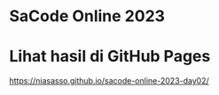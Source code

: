 # SaCode Online 2023

# Lihat hasil di GitHub Pages
https://niasasso.github.io/sacode-online-2023-day02/